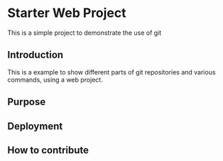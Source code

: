 # Starter Web Project

This is a simple project to demonstrate the use of git

## Introduction

This is a example to show different parts of git repositories and various commands, using a web project. 

## Purpose

## Deployment

## How to contribute